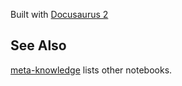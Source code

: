 Built with [Docusaurus 2](https://docusaurus.io/)

## See Also

[meta-knowledge](https://github.com/RichardLitt/meta-knowledge) lists other notebooks.